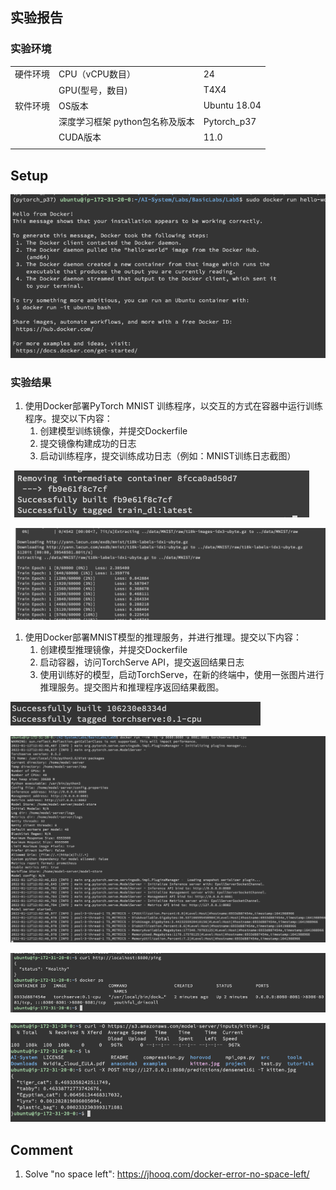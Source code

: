 ## 实验报告

### 实验环境

|          |                                 |              |
| -------- | ------------------------------- | ------------ |
| 硬件环境 | CPU（vCPU数目）                 | 24           |
|          | GPU(型号，数目)                 | T4X4         |
| 软件环境 | OS版本                          | Ubuntu 18.04 |
|          | 深度学习框架 python包名称及版本 | Pytorch_p37  |
|          | CUDA版本                        | 11.0         |
|          |                                 |              |

## Setup

![image-20220112152533471](./images/image-20220112152533471.png)



### 实验结果

1. 使用Docker部署PyTorch MNIST 训练程序，以交互的方式在容器中运行训练程序。提交以下内容：
   1. 创建模型训练镜像，并提交Dockerfile
   2. 提交镜像构建成功的日志
   3. 启动训练程序，提交训练成功日志（例如：MNIST训练日志截图）

![image-20220112194728226](./images/image-20220112194728226.png)

![image-20220112195057975](./images/image-20220112195057975.png)



1. 使用Docker部署MNIST模型的推理服务，并进行推理。提交以下内容：
   1. 创建模型推理镜像，并提交Dockerfile
   2. 启动容器，访问TorchServe API，提交返回结果日志
   3. 使用训练好的模型，启动TorchServe，在新的终端中，使用一张图片进行推理服务。提交图片和推理程序返回结果截图。

![image-20220112200200334](./images/image-20220112200200334.png)

![image-20220112200311429](./images/image-20220112200311429.png)



![image-20220112200507145](./images/image-20220112200507145.png)

![image-20220112201251656](./images/image-20220112201251656.png)

## Comment

1. Solve "no space left": https://jhooq.com/docker-error-no-space-left/


